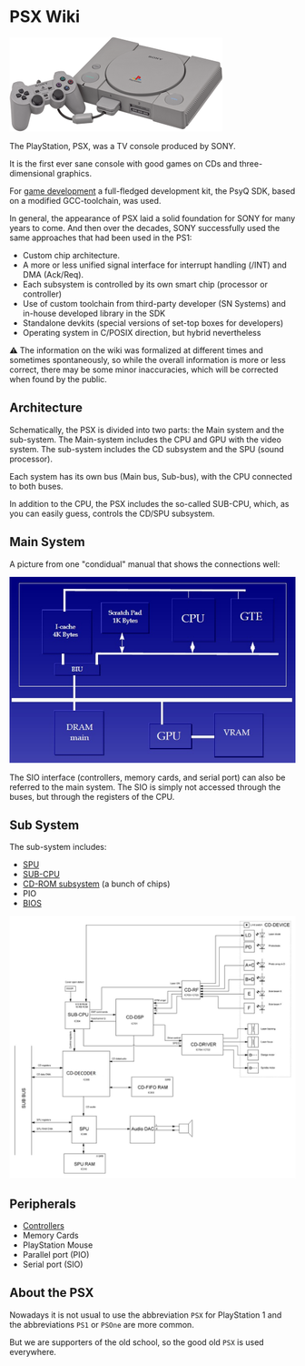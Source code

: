 # PSX Wiki

![PSX-Console-wController_small](/wiki/imgstore/PSX-Console-wController_small.png)

The PlayStation, PSX, was a TV console produced by SONY.

It is the first ever sane console with good games on CDs and three-dimensional graphics.

For [game development](sdk.md) a full-fledged development kit, the PsyQ SDK, based on a modified GCC-toolchain, was used.

In general, the appearance of PSX laid a solid foundation for SONY for many years to come. And then over the decades, SONY successfully used the same approaches that had been used in the PS1:
- Custom chip architecture.
- A more or less unified signal interface for interrupt handling (/INT) and DMA (Ack/Req).
- Each subsystem is controlled by its own smart chip (processor or controller)
- Use of custom toolchain from third-party developer (SN Systems) and in-house developed library in the SDK
- Standalone devkits (special versions of set-top boxes for developers)
- Operating system in C/POSIX direction, but hybrid nevertheless

:warning: The information on the wiki was formalized at different times and sometimes spontaneously, so while the overall information is more or less correct, there may be some minor inaccuracies, which will be corrected when found by the public.

## Architecture

Schematically, the PSX is divided into two parts: the Main system and the sub-system. The Main-system includes the CPU and GPU with the video system. The sub-system includes the CD subsystem and the SPU (sound processor).

Each system has its own bus (Main bus, Sub-bus), with the CPU connected to both buses.

In addition to the CPU, the PSX includes the so-called SUB-CPU, which, as you can easily guess, controls the CD/SPU subsystem.

## Main System

A picture from one "condidual" manual that shows the connections well:

![Psx_main_system](/wiki/imgstore/Psx_main_system.jpg)

The SIO interface (controllers, memory cards, and serial port) can also be referred to the main system. The SIO is simply not accessed through the buses, but through the registers of the CPU.

## Sub System

The sub-system includes:

- [SPU](spu.md)
- [SUB-CPU](subcpu.md)
- [CD-ROM subsystem](cd.md) (a bunch of chips)
- PIO
- [BIOS](bios.md)

![Subsystem](/wiki/imgstore/Subsystem.jpg)

## Peripherals

- [Controllers](controller.md)
- Memory Cards
- PlayStation Mouse
- Parallel port (PIO)
- Serial port (SIO)

## About the PSX

Nowadays it is not usual to use the abbreviation `PSX` for PlayStation 1 and the abbreviations `PS1` or `PSOne` are more common.

But we are supporters of the old school, so the good old `PSX` is used everywhere.
